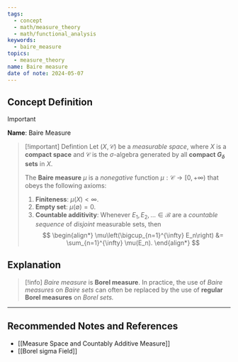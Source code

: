 ```yaml
---
tags:
  - concept
  - math/measure_theory
  - math/functional_analysis
keywords:
  - baire_measure
topics:
  - measure_theory
name: Baire measure
date of note: 2024-05-07
---
```


## Concept Definition

>[!important]
>**Name**:  Baire Measure


>[!important] Defintion
>Let $(X, \mathscr{C})$ be a *measurable space*, where $X$ is a **compact space** and $\mathscr{C}$ is the $\sigma$-algebra generated by all **compact $G_{\delta}$ sets** in $X$. 
>
>The **Baire measure** $\mu$ is a *nonegative* function $\mu: \mathscr{C} \rightarrow [0, +\infty)$ that obeys the following axioms:
> 
> 1. **Finiteness**: $\mu(X) < \infty$.
> 2. **Empty set**: $\mu(\emptyset) = 0$.
> 3. **Countable additivity**: Whenever $E_1, E_2, \ldots \in \mathscr{B}$ are a *countable sequence* of *disjoint* measurable sets, then 
> $$
> \begin{align*}
> \mu\left(\bigcup_{n=1}^{\infty} E_n\right) &= \sum_{n=1}^{\infty} \mu(E_n).
> \end{align*}
> $$

## Explanation

>[!info]
>*Baire measure* is **Borel measure**. In practice, the use of *Baire measures* on *Baire sets* can often be replaced by the use of **regular Borel measures** on *Borel sets.* 





-----------
##  Recommended Notes and References

- [[Measure Space and Countably Additive Measure]]
- [[Borel sigma Field]]